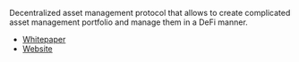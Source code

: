 Decentralized asset management protocol that allows to create complicated asset management portfolio and manage them in a DeFi manner.
* [Whitepaper](https://arcanum.to/whitepaper.pdf)
* [Website](https://arcanum.to)
